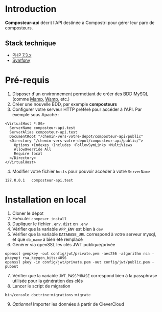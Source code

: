 # Introduction

**Composteur-api** décrit l'API destinée à Compostri pour gérer leur parc de composteurs.

## Stack technique

- [PHP 7.3.x](https://www.php.net/manual/fr/migration73.php)
- [Symfony](https://symfony.com/)

# Pré-requis

1. Disposer d'un environnement permettant de créer des BDD MySQL (comme [Mamp](https://www.mamp.info/fr/), [Wamp](http://www.wampserver.com/), etc.)
2. Créer une nouvelle BDD, par exemple **composteurs**
3. Configurer votre serveur HTTP préféré pour accéder à l'API. Par exemple sous Apache :

```
<VirtualHost *:80>
  ServerName composteur-api.test
  ServerAlias composteur-api.test
  DocumentRoot "/chemin-vers-votre-depot/composteur-api/public"
  <Directory "/chemin-vers-votre-depot/composteur-api/public/">
    Options +Indexes +Includes +FollowSymLinks +MultiViews
    AllowOverride All
    Require local
  </Directory>
</VirtualHost>

```
4. Modifier votre fichier `hosts` pour pouvoir accéder à votre `ServerName`
```
127.0.0.1	composteur-api.test
```

# Installation en local

1. Cloner le dépot
2. Exécuter `composer install`
3. Dupliquer le fichier `.env.dist` en `.env`
4. Vérifier que la variable `APP_ENV` est bien à `dev`
5. Vérifier que la variable `DATABASE_URL` correspond à votre serveur mysql, et que `db_name` a bien été remplacé
6. Générer via openSSL les clés JWT publique/privée
```
openssl genpkey -out config/jwt/private.pem -aes256 -algorithm rsa -pkeyopt rsa_keygen_bits:4096
openssl pkey -in config/jwt/private.pem -out config/jwt/public.pem -pubout
```
7. Vérifier que la variable `JWT_PASSPHRASE` correspond bien à la passphrase utilisée pour la génération des clés
8. Lancer le script de migration 
```
bin/console doctrine:migrations:migrate
```
9. _Optionnel_ Importer les données à partir de CleverCloud
